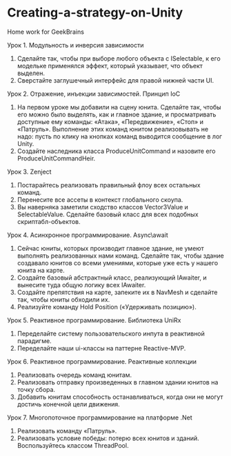 # Creating-a-strategy-on-Unity
Home work for GeekBrains

Урок 1. Модульность и инверсия зависимости

1. Сделайте так, чтобы при выборе любого объекта с ISelectable, к его модельке применялся эффект, который указывает, что объект выделен.
2. Сверстайте заглушечный интерфейс для правой нижней части UI.


Урок 2. Отражение, инъекции зависимостей. Принцип IoC

1. На первом уроке мы добавили на сцену юнита. Сделайте так, чтобы его можно было выделять, как и главное здание, и просматривать доступные ему команды: «Атака», «Передвижение», «Стоп» и «Патруль». Выполнение этих команд юнитом реализовывать не надо: пусть по клику на кнопках команд выводится сообщение в лог Unity.
2. Создайте наследника класса ProduceUnitCommand и назовите его ProduceUnitCommandHeir.


Урок 3. Zenject

1. Постарайтесь реализовать правильный флоу всех остальных команд.
2. Перенесите все ассеты в контекст глобального скоупа.
3. Вы наверняка заметили сходство классов Vector3Value и SelectableValue. Сделайте базовый класс для всех подобных скриптабл-объектов.


Урок 4. Асинхронное программирование. Async\await

1. Сейчас юниты, которых производит главное здание, не умеют выполнять реализованных нами команд. Сделайте так, чтобы здание создавало юнитов со всеми умениями, которые уже есть у нашего юнита на карте.
2. Создайте базовый абстрактный класс, реализующий IAwaiter<T>, и вынесите туда общую логику всех IAwaiter.
3. Создайте препятствия на карте, запеките их в NavMesh и сделайте так, чтобы юниты обходили их.
4. Реализуйте команду Hold Position («Удерживать позицию»).


Урок 5. Реактивное программирование. Библиотека UniRx

1. Переделайте систему пользовательского инпута в реактивной парадигме.
2. Переделайте наши ui-классы на паттерне Reactive-MVP.


Урок 6. Реактивное программирование. Реактивные коллекции

1. Реализовать очередь команд юнитам.
2. Реализовать отправку произведенных в главном здании юнитов на точку сбора.
3. Добавить юнитам способность останавливаться, когда они не могут достичь конечной цели движения.


Урок 7. Многопоточное программирование на платформе .Net

1. Реализовать команду «Патруль».
2. Реализовать условие победы: потерю всех юнитов и зданий. Воспользуйтесь классом ThreadPool.
